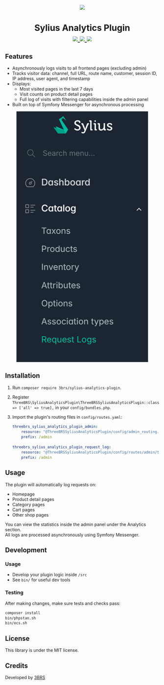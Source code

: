 <p align="center">
    <a href="https://www.3brs.com" target="_blank">
        <img src="https://3brs1.fra1.cdn.digitaloceanspaces.com/3brs/logo/3BRS-logo-sylius-200.png"/>
    </a>
</p>

<h1 align="center">
Sylius Analytics Plugin
<br />
	<a href="https://packagist.org/packages/3brs/sylius-analytics-plugin" title="License" target="_blank">
        <img src="https://img.shields.io/packagist/l/3brs/sylius-analytics-plugin" />
    </a>
    <a href="https://packagist.org/packages/3brs/sylius-analytics-plugin" title="Version" target="_blank">
        <img src="https://img.shields.io/packagist/v/3brs/sylius-analytics-plugin" />
    </a>
    <a href="https://circleci.com/gh/3BRS/sylius-analytics-plugin" title="Build status" target="_blank">
        <img src="https://circleci.com/gh/3BRS/sylius-analytics-plugin.svg?style=shield" />
    </a>
</h1>

## Features

* Asynchronously logs visits to all frontend pages (excluding admin)
* Tracks visitor data: channel, full URL, route name, customer, session ID, IP address, user agent, and timestamp
* Displays:
  - Most visited pages in the last 7 days
  - Visit counts on product detail pages
  - Full log of visits with filtering capabilities inside the admin panel
* Built on top of Symfony Messenger for asynchronous processing

<p align="center">
  <img src="https://github.com/3BRS/sylius-analytics-plugin/blob/AK/doc/admin-dashboard-request-logs.png?raw=true" />
</p>


## Installation

1. Run `composer require 3brs/sylius-analytics-plugin`.
2. Register `ThreeBRS\SyliusAnalyticsPlugin\ThreeBRSSyliusAnalyticsPlugin::class => ['all' => true],` in your `config/bundles.php`.
3. Import the plugin's routing files in `config/routes.yaml`:

    ```yaml
    threebrs_sylius_analytics_plugin_admin:
        resource: "@ThreeBRSSyliusAnalyticsPlugin/config/admin_routing.yaml"
        prefix: /admin

    threebrs_sylius_analytics_plugin_request_log:
        resource: "@ThreeBRSSyliusAnalyticsPlugin/config/routes/admin/threebrs_statistics_plugin_request_log.yaml"
        prefix: /admin
    ```


## Usage

The plugin will automatically log requests on:

- Homepage
- Product detail pages
- Category pages
- Cart pages
- Other shop pages

You can view the statistics inside the admin panel under the Analytics section.  
All logs are processed asynchronously using Symfony Messenger.

## Development

### Usage

- Develop your plugin logic inside `/src`
- See `bin/` for useful dev tools

### Testing

After making changes, make sure tests and checks pass:

```bash
composer install
bin/phpstan.sh
bin/ecs.sh
```


License
-------
This library is under the MIT license.

Credits
-------
Developed by [3BRS](https://3brs.com)<br>
